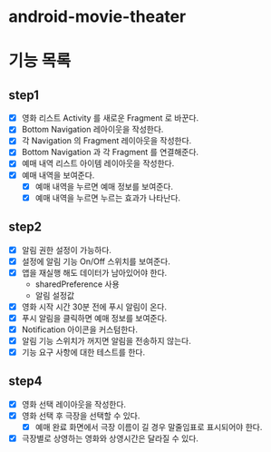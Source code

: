 # android-movie-theater

# 기능 목록
## step1
- [x] 영화 리스트 Activity 를 새로운 Fragment 로 바꾼다.
- [x] Bottom Navigation 레아이웃을 작성한다.
- [x] 각 Navigation 의 Fragment 레이아웃을 작성한다.
- [x] Bottom Navigation 과 각 Fragment 를 연결해준다.
- [x] 예매 내역 리스트 아이템 레이아웃을 작성한다.
- [x] 예매 내역을 보여준다.
  - [x] 예매 내역을 누르면 예매 정보를 보여준다.
  - [x] 예매 내역을 누르면 누르는 효과가 나타난다. 

## step2
- [x] 알림 권한 설정이 가능하다.
- [x] 설정에 알림 기능 On/Off 스위치를 보여준다.
- [x] 앱을 재실행 해도 데이터가 남아있어야 한다.
  - sharedPreference 사용
  - 알림 설정값
- [x] 영화 시작 시간 30분 전에 푸시 알림이 온다.
- [x] 푸시 알림을 클릭하면 예매 정보를 보여준다.
- [x] Notification 아이콘을 커스텀한다.
- [x] 알림 기능 스위치가 꺼지면 알림을 전송하지 않는다.
- [x] 기능 요구 사항에 대한 테스트를 한다.

## step4
- [x] 영화 선택 레이아웃을 작성한다.
- [x] 영화 선택 후 극장을 선택할 수 있다.
  - [x] 예매 완료 화면에서 극장 이름이 길 경우 말줄임표로 표시되어야 한다.
- [x] 극장별로 상영하는 영화와 상영시간은 달라질 수 있다.
